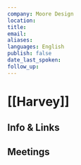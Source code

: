 ```yaml
---
company: Moore Design
location: 
title: 
email: 
aliases: 
languages: English
publish: false
date_last_spoken: 
follow_up: 
---
```

# [[Harvey]]


## Info & Links



## Meetings
